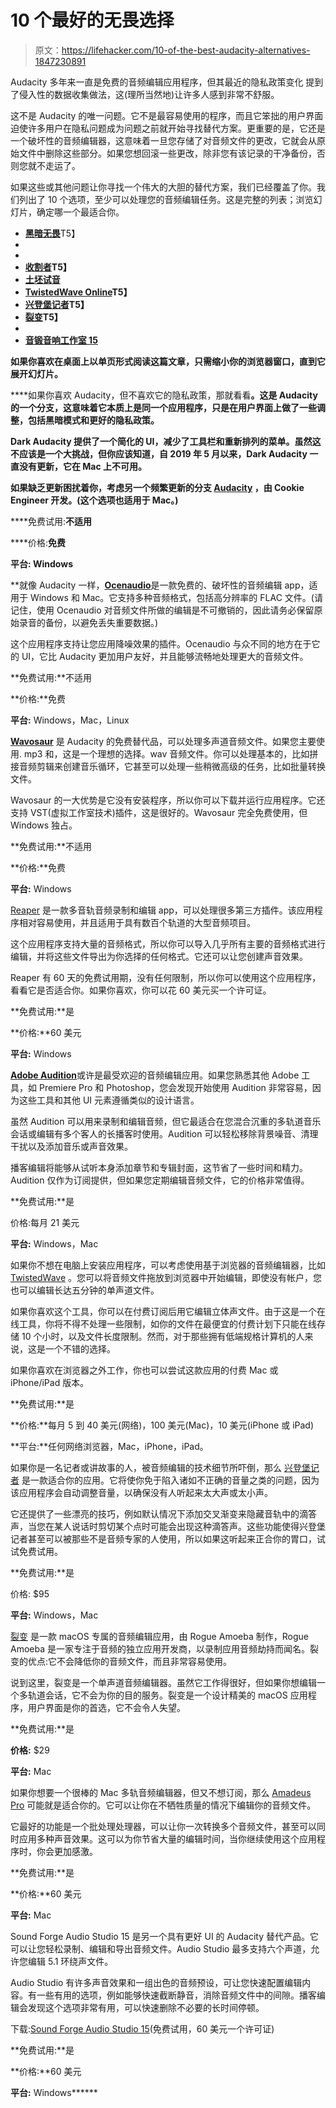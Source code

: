 # 10 个最好的无畏选择

> 原文：<https://lifehacker.com/10-of-the-best-audacity-alternatives-1847230891>

Audacity 多年来一直是免费的音频编辑应用程序，但其最近的隐私政策变化 提到了侵入性的数据收集做法，这(理所当然地)让许多人感到非常不舒服。

这不是 Audacity 的唯一问题。它不是最容易使用的程序，而且它笨拙的用户界面迫使许多用户在隐私问题成为问题之前就开始寻找替代方案。更重要的是，它还是一个破坏性的音频编辑器，这意味着一旦您存储了对音频文件的更改，它就会从原始文件中删除这些部分。如果您想回滚一些更改，除非您有该记录的干净备份，否则您就不走运了。

如果这些或其他问题让你寻找一个伟大的大胆的替代方案，我们已经覆盖了你。我们列出了 10 个选项，至少可以处理您的音频编辑任务。这是完整的列表；浏览幻灯片，确定哪一个最适合你。

*   [**黑暗无畏**](http://www.darkaudacity.com/download.html)T5】
*   [](http://ocenaudio.com)
*   **[](https://www.wavosaur.com)**
*   ****[**收割者**](https://www.reaper.fm)T5】****
*   ****[**土坯试音**](https://www.adobe.com/products/audition.html)****
*   ****[**TwistedWave Online**](https://twistedwave.com/online)T5】****
*   ****[**兴登堡记者**](https://hindenburg.com/products/hindenburg-journalist)T5】****
*   ****[**裂变**](https://rogueamoeba.com/fission/)T5】****
*   ****[](https://www.hairersoft.com/pro.html)****
*   ******[**音锻音响工作室 15**](https://www.magix.com/us/music-editing/sound-forge/sound-forge-audio-studio/)******

****如果你喜欢在桌面上以单页形式阅读这篇文章，只需缩小你的浏览器窗口，直到它展开幻灯片。****

 ****如果你喜欢 Audacity，但不喜欢它的隐私政策，那就看看[](http://www.darkaudacity.com/download.html)**。这是 Audacity 的一个分支，这意味着它本质上是同一个应用程序，只是在用户界面上做了一些调整，包括黑暗模式和更好的隐私政策。** 

**Dark Audacity 提供了一个简化的 UI，减少了工具栏和重新排列的菜单。虽然这不应该是一个大挑战，但你应该知道，自 2019 年 5 月以来，Dark Audacity 一直没有更新，它在 Mac 上不可用。**

**如果缺乏更新困扰着你，考虑另一个频繁更新的分支 [Audacity](https://github.com/cookiengineer/audacity) ，由 Cookie Engineer 开发。(这个选项也适用于 Mac。)**

****免费试用:**不适用**

****价格:**免费**

****平台:** Windows**

 **就像 Audacity 一样，[**Ocenaudio**](http://ocenaudio.com)是一款免费的、破坏性的音频编辑 app，适用于 Windows 和 Mac。它支持多种音频格式，包括高分辨率的 FLAC 文件。(请记住，使用 Ocenaudio 对音频文件所做的编辑是不可撤销的，因此请务必保留原始录音的备份，以避免丢失重要数据。)

这个应用程序支持让您应用降噪效果的插件。Ocenaudio 与众不同的地方在于它的 UI，它比 Audacity 更加用户友好，并且能够流畅地处理更大的音频文件。

**免费试用:**不适用

**价格:**免费

**平台:** Windows，Mac，Linux

[**Wavosaur**](https://www.wavosaur.com) 是 Audacity 的免费替代品，可以处理多声道音频文件。如果您主要使用. mp3 和，这是一个理想的选择。wav 音频文件。你可以处理基本的，比如拼接音频剪辑来创建音乐循环，它甚至可以处理一些稍微高级的任务，比如批量转换文件。

Wavosaur 的一大优势是它没有安装程序，所以你可以下载并运行应用程序。它还支持 VST(虚拟工作室技术)插件，这是很好的。Wavosaur 完全免费使用，但 Windows 独占。

**免费试用:**不适用

**价格:**免费

**平台:** Windows

[Reaper](https://www.reaper.fm) 是一款多音轨音频录制和编辑 app，可以处理很多第三方插件。该应用程序相对容易使用，并且适用于具有数百个轨道的大型音频项目。

这个应用程序支持大量的音频格式，所以你可以导入几乎所有主要的音频格式进行编辑，并将这些文件导出为你选择的任何格式。它还可以让您创建声音效果。

Reaper 有 60 天的免费试用期，没有任何限制，所以你可以使用这个应用程序，看看它是否适合你。如果你喜欢，你可以花 60 美元买一个许可证。

**免费试用:**是

**价格:**60 美元

**平台:** Windows

[**Adobe Audition**](https://www.adobe.com/products/audition.html)或许是最受欢迎的音频编辑应用。如果您熟悉其他 Adobe 工具，如 Premiere Pro 和 Photoshop，您会发现开始使用 Audition 非常容易，因为这些工具和其他 UI 元素遵循类似的设计语言。

虽然 Audition 可以用来录制和编辑音频，但它最适合在您混合沉重的多轨道音乐会话或编辑有多个客人的长播客时使用。Audition 可以轻松移除背景噪音、清理干扰以及添加音乐或声音效果。

播客编辑将能够从试听本身添加章节和专辑封面，这节省了一些时间和精力。Audition 仅作为订阅提供，但如果您定期编辑音频文件，它的价格非常值得。

**免费试用:**是

价格:每月 21 美元

**平台:** Windows，Mac

如果你不想在电脑上安装应用程序，可以考虑使用基于浏览器的音频编辑器，比如 [TwistedWave](https://twistedwave.com/online) 。您可以将音频文件拖放到浏览器中开始编辑，即使没有帐户，您也可以编辑长达五分钟的单声道文件。

如果你喜欢这个工具，你可以在付费订阅后用它编辑立体声文件。由于这是一个在线工具，你将不得不处理一些限制，如你的文件在最便宜的付费计划下只能在线存储 10 个小时，以及文件长度限制。然而，对于那些拥有低端规格计算机的人来说，这是一个不错的选择。

如果你喜欢在浏览器之外工作，你也可以尝试这款应用的付费 Mac 或 iPhone/iPad 版本。

**免费试用:**是

**价格:**每月 5 到 40 美元(网络)，100 美元(Mac)，10 美元(iPhone 或 iPad)

**平台:**任何网络浏览器，Mac，iPhone，iPad。

如果你是一名记者或讲故事的人，被音频编辑的技术细节所吓倒，那么 [兴登堡记者](https://hindenburg.com/products/hindenburg-journalist) 是一款适合你的应用。它将使你免于陷入诸如不正确的音量之类的问题，因为该应用程序会自动调整音量，以确保没有人听起来太大声或太小声。

它还提供了一些漂亮的技巧，例如默认情况下添加交叉渐变来隐藏音轨中的滴答声，当您在某人说话时剪切某个点时可能会出现这种滴答声。这些功能使得兴登堡记者甚至可以被那些不是音频专家的人使用，所以如果这听起来正合你的胃口，试试免费试用。

**免费试用:**是

价格: $95

**平台:** Windows，Mac

[裂变](https://rogueamoeba.com/fission/) 是一款 macOS 专属的音频编辑应用，由 Rogue Amoeba 制作，Rogue Amoeba 是一家专注于音频的独立应用开发商，以录制应用音频劫持而闻名。裂变的优点:它不会降低你的音频文件，而且非常容易使用。

说到这里，裂变是一个单声道音频编辑器。虽然它工作得很好，但如果你想编辑一个多轨道会话，它不会为你的目的服务。裂变是一个设计精美的 macOS 应用程序，用户界面是你的首选，它不会令人失望。

**免费试用:**是

**价格:** $29

**平台:** Mac

如果你想要一个很棒的 Mac 多轨音频编辑器，但又不想订阅，那么 [Amadeus Pro](https://www.hairersoft.com/pro.html) 可能就是适合你的。它可以让你在不牺牲质量的情况下编辑你的音频文件。

它最好的功能是一个批处理处理器，可以让你一次转换多个音频文件，甚至可以同时应用多种声音效果。这可以为你节省大量的编辑时间，当你继续使用这个应用程序时，你会更加感激。

**免费试用:**是

**价格:**60 美元

**平台:** Mac

Sound Forge Audio Studio 15 是另一个具有更好 UI 的 Audacity 替代产品。它可以让您轻松录制、编辑和导出音频文件。Audio Studio 最多支持六个声道，允许您编辑 5.1 环绕声文件。

Audio Studio 有许多声音效果和一组出色的音频预设，可让您快速配置编辑内容。有一些有用的选项，例如能够快速截断静音，消除音频文件中的间隙。播客编辑会发现这个选项非常有用，可以快速删除不必要的长时间停顿。

下载:[Sound Forge Audio Studio 15](https://www.magix.com/us/music-editing/sound-forge/sound-forge-audio-studio/)(免费试用，60 美元一个许可证)

**免费试用:**是

**价格:**60 美元

**平台:** Windows******